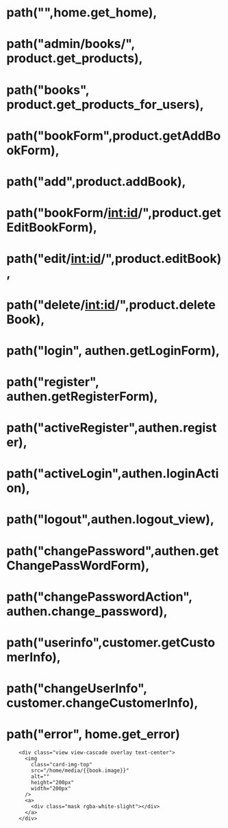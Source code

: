   # path("",home.get_home),
#     path("admin/books/", product.get_products),
#   path("books", product.get_products_for_users),
#     path("bookForm",product.getAddBookForm),
#     path("add",product.addBook),
#     path("bookForm/<int:id>/",product.getEditBookForm),
#     path("edit/<int:id>/",product.editBook),
#     path("delete/<int:id>/",product.deleteBook),
#     path("login", authen.getLoginForm),
#     path("register", authen.getRegisterForm),
#     path("activeRegister",authen.register),
#     path("activeLogin",authen.loginAction),
#     path("logout",authen.logout_view),
#     path("changePassword",authen.getChangePassWordForm),
#     path("changePasswordAction", authen.change_password),
#     path("userinfo",customer.getCustomerInfo),
#     path("changeUserInfo", customer.changeCustomerInfo), 
#    path("error", home.get_error)

<!--Card image-->
        <div class="view view-cascade overlay text-center">
          <img
            class="card-img-top"
            src="/home/media/{{book.image}}"
            alt=""
            height="200px"
            width="200px"
          />
          <a>
            <div class="mask rgba-white-slight"></div>
          </a>
        </div>

          
